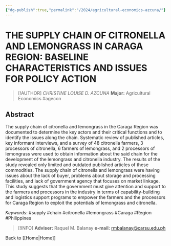 ```yaml
---
{"dg-publish":true,"permalink":"/2024/agricultural-economics-azcuna/"}
---
```


# THE SUPPLY CHAIN OF CITRONELLA AND LEMONGRASS IN CARAGA REGION: BASELINE CHARACTERISTICS AND ISSUES FOR POLICY ACTION
> [!AUTHOR] *CHRISTINE LOUISE D. AZCUNA*
> **Major:** Agricultural Economics #agecon 
## Abstract
The supply chain of citronella and lemongrass in the Caraga Region was documented to determine the key actors and their critical functions and to identify the issues along the chain. Systematic review of published articles, key informant interviews, and a survey of 48 citronella farmers, 3 processors of citronella, 6 farmers of lemongrass, and 2 processors of lemongrass were used to obtain information about the said chain for the development of the lemongrass and citronella industry. The results of the study revealed only limited and outdated published articles of these commodities. The supply chain of citronella and lemongrass were having issues about the lack of buyer, problems about storage and processing facilities, and lack of government agency that focuses on market linkage. This study suggests that the government must give attention and support to the farmers and processors in the industry in terms of capability-building and logistics support programs to empower the farmers and the processors for Caraga Region to exploit the potentials of lemongrass and citronella.

*Keywords*: #supply #chain #citronella #lemongrass #Caraga #Region #Philippines

> [!INFO] **Adviser:** Raquel M. Balanay
> **e-mail:** rmbalanay@carsu.edu.ph

Back to [[Home\|Home]]